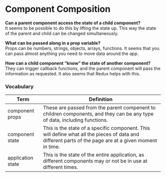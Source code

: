 # Component Composition

__Can a parent component access the state of a child component?__   
It seems to be possible to do this by lifting the state up. This way the state of the parent and child can be changed simultaneously.  

  
__What can be passed along in a prop variable?__   
Props can be numbers, strings, objects, arrays, functions. It seems that you can pass almost anything you need to move data around the app.  

 
__How can a child component “know” the state of another component?__   
They can trigger callback functions, and the parent component will pass the information as requested. It also seems that Redux helps with this.  
  

### Vocabulary
|Term | Definition |    
|---|---|  
| component props | These are passed from the parent compenent to children components, and they can be any type of data, including functions. |  
| component state | This is the state of a specific component. This will define what all the pieces of data and different parts of the page are at a given moment in time.|   
| application state | This is the state of the entire application, as different components may or not be in use at different times. |  

